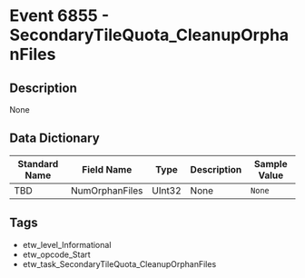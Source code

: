 # Event 6855 - SecondaryTileQuota_CleanupOrphanFiles

## Description
None

## Data Dictionary
|Standard Name|Field Name|Type|Description|Sample Value|
|---|---|---|---|---|
|TBD|NumOrphanFiles|UInt32|None|`None`|

## Tags
* etw_level_Informational
* etw_opcode_Start
* etw_task_SecondaryTileQuota_CleanupOrphanFiles